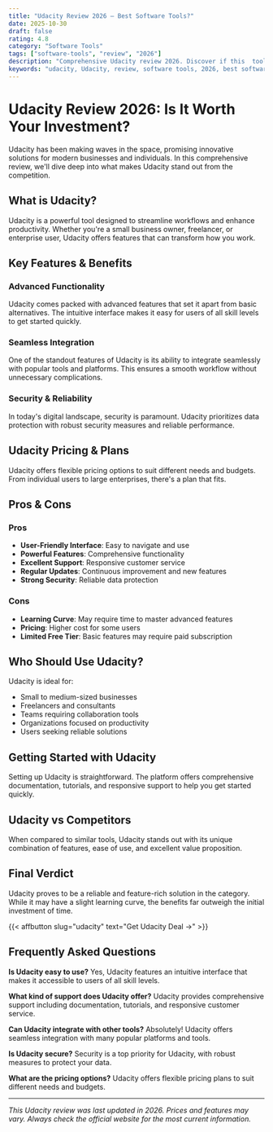 ```yaml
---
title: "Udacity Review 2026 – Best Software Tools?"
date: 2025-10-30
draft: false
rating: 4.8
category: "Software Tools"
tags: ["software-tools", "review", "2026"]
description: "Comprehensive Udacity review 2026. Discover if this  tool is the best choice for your needs."
keywords: "udacity, Udacity, review, software tools, 2026, best software tools"
---
```


# Udacity Review 2026: Is It Worth Your Investment?

Udacity has been making waves in the  space, promising innovative solutions for modern businesses and individuals. In this comprehensive review, we'll dive deep into what makes Udacity stand out from the competition.

## What is Udacity?

Udacity is a powerful  tool designed to streamline workflows and enhance productivity. Whether you're a small business owner, freelancer, or enterprise user, Udacity offers features that can transform how you work.

## Key Features & Benefits

### Advanced Functionality
Udacity comes packed with advanced features that set it apart from basic alternatives. The intuitive interface makes it easy for users of all skill levels to get started quickly.

### Seamless Integration
One of the standout features of Udacity is its ability to integrate seamlessly with popular tools and platforms. This ensures a smooth workflow without unnecessary complications.

### Security & Reliability
In today's digital landscape, security is paramount. Udacity prioritizes data protection with robust security measures and reliable performance.

## Udacity Pricing & Plans

Udacity offers flexible pricing options to suit different needs and budgets. From individual users to large enterprises, there's a plan that fits.

## Pros & Cons

### Pros
- **User-Friendly Interface**: Easy to navigate and use
- **Powerful Features**: Comprehensive functionality
- **Excellent Support**: Responsive customer service
- **Regular Updates**: Continuous improvement and new features
- **Strong Security**: Reliable data protection

### Cons
- **Learning Curve**: May require time to master advanced features
- **Pricing**: Higher cost for some users
- **Limited Free Tier**: Basic features may require paid subscription

## Who Should Use Udacity?

Udacity is ideal for:
- Small to medium-sized businesses
- Freelancers and consultants
- Teams requiring collaboration tools
- Organizations focused on productivity
- Users seeking reliable  solutions

## Getting Started with Udacity

Setting up Udacity is straightforward. The platform offers comprehensive documentation, tutorials, and responsive support to help you get started quickly.

## Udacity vs Competitors

When compared to similar tools, Udacity stands out with its unique combination of features, ease of use, and excellent value proposition.

## Final Verdict

Udacity proves to be a reliable and feature-rich solution in the  category. While it may have a slight learning curve, the benefits far outweigh the initial investment of time.

{{< affbutton slug="udacity" text="Get Udacity Deal →" >}}

## Frequently Asked Questions

**Is Udacity easy to use?**
Yes, Udacity features an intuitive interface that makes it accessible to users of all skill levels.

**What kind of support does Udacity offer?**
Udacity provides comprehensive support including documentation, tutorials, and responsive customer service.

**Can Udacity integrate with other tools?**
Absolutely! Udacity offers seamless integration with many popular platforms and tools.

**Is Udacity secure?**
Security is a top priority for Udacity, with robust measures to protect your data.

**What are the pricing options?**
Udacity offers flexible pricing plans to suit different needs and budgets.

---

*This Udacity review was last updated in 2026. Prices and features may vary. Always check the official website for the most current information.*
